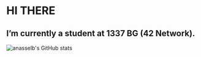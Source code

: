 # HI THERE 
## I’m currently a student at 1337 BG (42 Network).

![anasselb's GitHub stats](https://github-readme-stats.vercel.app/api?username=anasselb&show_icons=true&theme=dark)


